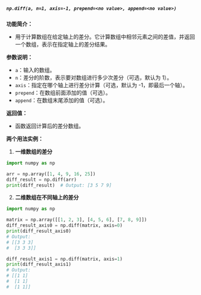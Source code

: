 ##### `np.diff(a, n=1, axis=-1, prepend=<no value>, append=<no value>)`
**功能简介：**
- 用于计算数组在给定轴上的差分。它计算数组中相邻元素之间的差值，并返回一个数组，表示在指定轴上的差分结果。

**参数说明：**
- `a`：输入的数组。
- `n`：差分的阶数，表示要对数组进行多少次差分（可选，默认为 1）。
- `axis`：指定在哪个轴上进行差分计算（可选，默认为 -1，即最后一个轴）。
- `prepend`：在数组前面添加的值（可选）。
- `append`：在数组末尾添加的值（可选）。

**返回值：**
- 函数返回计算后的差分数组。

**两个用法实例：**
1. **一维数组的差分**
```python
import numpy as np

arr = np.array([1, 4, 9, 16, 25])
diff_result = np.diff(arr)
print(diff_result)  # Output: [3 5 7 9]
```

2. **二维数组在不同轴上的差分**
```python
import numpy as np

matrix = np.array([[1, 2, 3], [4, 5, 6], [7, 8, 9]])
diff_result_axis0 = np.diff(matrix, axis=0)
print(diff_result_axis0)
# Output:
# [[3 3 3]
#  [3 3 3]]

diff_result_axis1 = np.diff(matrix, axis=1)
print(diff_result_axis1)
# Output:
# [[1 1]
#  [1 1]
#  [1 1]]
```
